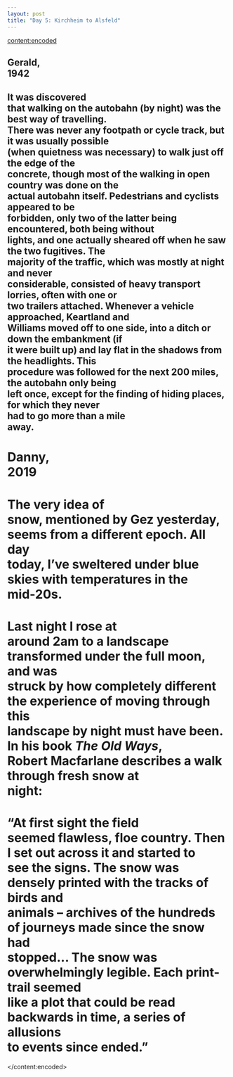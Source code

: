 ```yaml
---
layout: post
title: "Day 5: Kirchheim to Alsfeld"
---
```

<content:encoded><h2 style="white-space:pre-wrap;"><strong>Gerald, 1942</strong></h2><h2 style="white-space:pre-wrap;">It was discovered that walking on the autobahn (by night) was the best way of travelling. There was never any footpath or cycle track, but it was usually possible (when quietness was necessary) to walk just off the edge of the concrete, though most of the walking in open country was done on the actual autobahn itself. Pedestrians and cyclists appeared to be forbidden, only two of the latter being encountered, both being without lights, and one actually sheared off when he saw the two fugitives. The majority of the traffic, which was mostly at night and never considerable, consisted of heavy transport lorries, often with one or two trailers attached. Whenever a vehicle approached, Keartland and Williams moved off to one side, into a ditch or down the embankment (if it were built up) and lay flat in the shadows from the headlights. This procedure was followed for the next 200 miles, the autobahn only being left once, except for the finding of hiding places, for which they never had to go more than a mile away.</h2><h1 style="white-space:pre-wrap;"><strong>Danny, 2019</strong></h1><h1 style="white-space:pre-wrap;">The very idea of snow, mentioned by Gez yesterday, seems from a different epoch. All day today, I’ve sweltered under blue skies with temperatures in the mid-20s.</h1><h1 style="white-space:pre-wrap;">Last night I rose at around 2am to a landscape transformed under the full moon, and was struck by how completely different the experience of moving through this landscape by night must have been. In his book&nbsp;<em>The Old Ways</em>, Robert Macfarlane describes a walk through fresh snow at night:</h1><h1 style="white-space:pre-wrap;">“At first sight the field seemed flawless, floe country. Then I set out across it and started to see the signs. The snow was densely printed with the tracks of birds and animals – archives of the hundreds of journeys made since the snow had stopped... The snow was overwhelmingly legible. Each print-trail seemed like a plot that could be read backwards in time, a series of allusions to events since ended.”</h1></content:encoded>